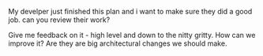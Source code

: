 My develper just finished this plan and i want to make sure they did a good job. can you review their work? 

Give me feedback on it - high level and down to the nitty gritty. How can we improve it? Are they are big architectural changes we should make.